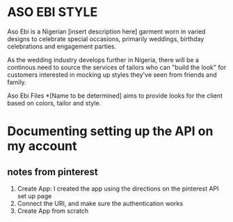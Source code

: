 # ASO EBI STYLE
Aso Ebi is a Nigerian [insert description here] garment worn in varied designs to celebrate special occasions, primarily weddings, birthday celebrations and engagement parties. 

As the wedding industry develops further in Nigeria, there will be a continous need to source the services of tailors who can "build the look" for customers interested in mocking up styles they've seen from friends and family.

Aso Ebi Files *[Name to be determined] aims to provide looks for the client based on colors, tailor and style.  

# Documenting setting up the API on my account
## notes from pinterest
<ol>
  <li> Create App: I created the app using the directions on the pinterest API set up page</li>
  <li> Connect the URI, and make sure the authentication works</li>
  <li> Create App from scratch </li>
